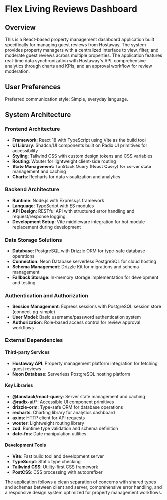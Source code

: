 # Flex Living Reviews Dashboard

## Overview

This is a React-based property management dashboard application built specifically for managing guest reviews from Hostaway. The system provides property managers with a centralized interface to view, filter, and moderate guest reviews across multiple properties. The application features real-time data synchronization with Hostaway's API, comprehensive analytics through charts and KPIs, and an approval workflow for review moderation.

## User Preferences

Preferred communication style: Simple, everyday language.

## System Architecture

### Frontend Architecture
- **Framework**: React 18 with TypeScript using Vite as the build tool
- **UI Library**: Shadcn/UI components built on Radix UI primitives for accessibility
- **Styling**: Tailwind CSS with custom design tokens and CSS variables
- **Routing**: Wouter for lightweight client-side routing
- **State Management**: TanStack Query (React Query) for server state management and caching
- **Charts**: Recharts for data visualization and analytics

### Backend Architecture
- **Runtime**: Node.js with Express.js framework
- **Language**: TypeScript with ES modules
- **API Design**: RESTful API with structured error handling and request/response logging
- **Development Setup**: Vite middleware integration for hot module replacement during development

### Data Storage Solutions
- **Database**: PostgreSQL with Drizzle ORM for type-safe database operations
- **Connection**: Neon Database serverless PostgreSQL for cloud hosting
- **Schema Management**: Drizzle Kit for migrations and schema management
- **Fallback Storage**: In-memory storage implementation for development and testing

### Authentication and Authorization
- **Session Management**: Express sessions with PostgreSQL session store (connect-pg-simple)
- **User Model**: Basic username/password authentication system
- **Authorization**: Role-based access control for review approval workflows

### External Dependencies

#### Third-party Services
- **Hostaway API**: Property management platform integration for fetching guest reviews
- **Neon Database**: Serverless PostgreSQL hosting platform

#### Key Libraries
- **@tanstack/react-query**: Server state management and caching
- **@radix-ui/***: Accessible UI component primitives
- **drizzle-orm**: Type-safe ORM for database operations
- **recharts**: Charting library for analytics dashboard
- **axios**: HTTP client for API requests
- **wouter**: Lightweight routing library
- **zod**: Runtime type validation and schema definition
- **date-fns**: Date manipulation utilities

#### Development Tools
- **Vite**: Fast build tool and development server
- **TypeScript**: Static type checking
- **Tailwind CSS**: Utility-first CSS framework
- **PostCSS**: CSS processing with autoprefixer

The application follows a clean separation of concerns with shared types and schemas between client and server, comprehensive error handling, and a responsive design system optimized for property management workflows.